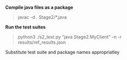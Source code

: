 **Compile java files as a package**

> javac -d . Stage2/*.java



**Run the test suites**

> python3 ./s2_test.py "java Stage2.MyClient" -n -r results/ref_results.json

Substitute test suite and package names appropriatley
